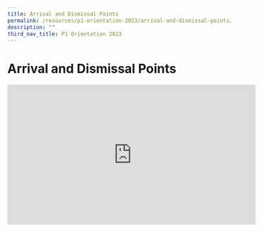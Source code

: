 ```yaml
---
title: Arrival and Dismissal Points
permalink: /resources/p1-orientation-2023/arrival-and-dismissal-points/
description: ""
third_nav_title: P1 Orientation 2023
---
```



Arrival and Dismissal Points
==============================

<div class="bp-youtube">
<iframe width="560" height="315" src="https://www.youtube.com/embed/5jpsBnnE6Mw" title="YouTube video player" frameborder="0" allow="accelerometer; autoplay; clipboard-write; encrypted-media; gyroscope; picture-in-picture" allowfullscreen></iframe>
	</div>